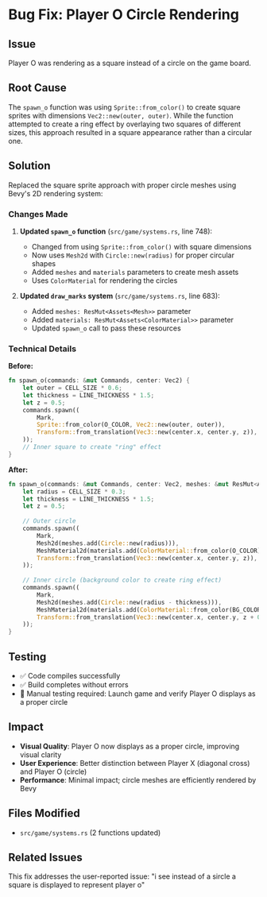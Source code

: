 # Bug Fix: Player O Circle Rendering

## Issue
Player O was rendering as a square instead of a circle on the game board.

## Root Cause
The `spawn_o` function was using `Sprite::from_color()` to create square sprites with dimensions `Vec2::new(outer, outer)`. While the function attempted to create a ring effect by overlaying two squares of different sizes, this approach resulted in a square appearance rather than a circular one.

## Solution
Replaced the square sprite approach with proper circle meshes using Bevy's 2D rendering system:

### Changes Made

1. **Updated `spawn_o` function** (`src/game/systems.rs`, line 748):
   - Changed from using `Sprite::from_color()` with square dimensions
   - Now uses `Mesh2d` with `Circle::new(radius)` for proper circular shapes
   - Added `meshes` and `materials` parameters to create mesh assets
   - Uses `ColorMaterial` for rendering the circles

2. **Updated `draw_marks` system** (`src/game/systems.rs`, line 683):
   - Added `meshes: ResMut<Assets<Mesh>>` parameter
   - Added `materials: ResMut<Assets<ColorMaterial>>` parameter
   - Updated `spawn_o` call to pass these resources

### Technical Details

**Before:**
```rust
fn spawn_o(commands: &mut Commands, center: Vec2) {
    let outer = CELL_SIZE * 0.6;
    let thickness = LINE_THICKNESS * 1.5;
    let z = 0.5;
    commands.spawn((
        Mark,
        Sprite::from_color(O_COLOR, Vec2::new(outer, outer)),
        Transform::from_translation(Vec3::new(center.x, center.y, z)),
    ));
    // Inner square to create "ring" effect
}
```

**After:**
```rust
fn spawn_o(commands: &mut Commands, center: Vec2, meshes: &mut ResMut<Assets<Mesh>>, materials: &mut ResMut<Assets<ColorMaterial>>) {
    let radius = CELL_SIZE * 0.3;
    let thickness = LINE_THICKNESS * 1.5;
    let z = 0.5;
    
    // Outer circle
    commands.spawn((
        Mark,
        Mesh2d(meshes.add(Circle::new(radius))),
        MeshMaterial2d(materials.add(ColorMaterial::from_color(O_COLOR))),
        Transform::from_translation(Vec3::new(center.x, center.y, z)),
    ));
    
    // Inner circle (background color to create ring effect)
    commands.spawn((
        Mark,
        Mesh2d(meshes.add(Circle::new(radius - thickness))),
        MeshMaterial2d(materials.add(ColorMaterial::from_color(BG_COLOR))),
        Transform::from_translation(Vec3::new(center.x, center.y, z + 0.01)),
    ));
}
```

## Testing
- ✅ Code compiles successfully
- ✅ Build completes without errors
- 🧪 Manual testing required: Launch game and verify Player O displays as a proper circle

## Impact
- **Visual Quality**: Player O now displays as a proper circle, improving visual clarity
- **User Experience**: Better distinction between Player X (diagonal cross) and Player O (circle)
- **Performance**: Minimal impact; circle meshes are efficiently rendered by Bevy

## Files Modified
- `src/game/systems.rs` (2 functions updated)

## Related Issues
This fix addresses the user-reported issue: "i see instead of a sircle a square is displayed to represent player o"
